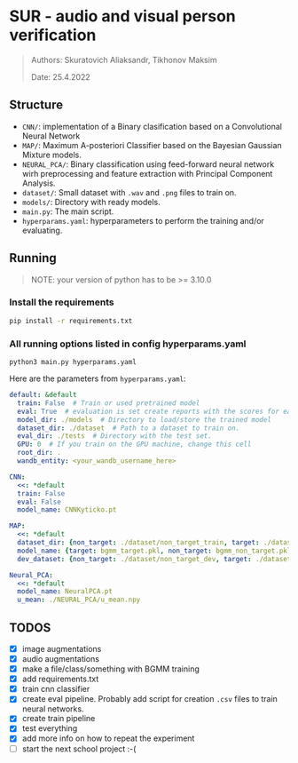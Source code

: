 # SUR - __audio and visual person verification__
> Authors: Skuratovich Aliaksandr, Tikhonov Maksim
>
> Date: 25.4.2022 


## Structure
- `CNN/`: implementation of a Binary clasification based on a Convolutional Neural Network
- `MAP/`: Maximum A-posteriori Classifier based on the Bayesian Gaussian Mixture models.
- `NEURAL_PCA/`: Binary classification using feed-forward neural network wirh preprocessing and feature extraction with Principal Component Analysis.
- `dataset/`: Small dataset with `.wav` and `.png` files to train on.
- `models/`: Directory with ready models.
- `main.py`: The main script.
- `hyperparams.yaml`: hyperparameters to perform the training and/or evaluating.





## Running
> NOTE: your version of python has to be >= 3.10.0

### Install the requirements
```bash
pip install -r requirements.txt
```


### All running options listed in config hyperparams.yaml
```
python3 main.py hyperparams.yaml
```

Here are the parameters from `hyperparams.yaml`:
```yaml
default: &default
  train: False  # Train or used pretrained model
  eval: True  # evaluation is set create reports with the scores for each file from the test set. 
  model_dir: ./models  # Directory to load/store the trained model
  dataset_dir: ./dataset  # Path to a dataset to train on.
  eval_dir: ./tests  # Directory with the test set.
  GPU: 0  # If you train on the GPU machine, change this cell
  root_dir: .
  wandb_entity: <your_wandb_username_here>

CNN:
  <<: *default
  train: False
  eval: False
  model_name: CNNKyticko.pt

MAP:
  <<: *default
  dataset_dir: {non_target: ./dataset/non_target_train, target: ./dataset/target_train}
  model_name: {target: bgmm_target.pkl, non_target: bgmm_non_target.pkl}
  dev_dataset: {non_target: ./dataset/non_target_dev, target: ./dataset/target_dev}

Neural_PCA:
  <<: *default
  model_name: NeuralPCA.pt
  u_mean: ./NEURAL_PCA/u_mean.npy
```

## TODOS
- [x] image augmentations
- [x] audio augmentations
- [x] make a file/class/something with BGMM training
- [x] add requirements.txt
- [x] train cnn classifier
- [x] create eval pipeline. Probably add script for creation `.csv` files to train neural networks.
- [x] create train pipeline
- [x] test everything
- [x] add more info on how to repeat the experiment
- [ ] start the next school project :-(
